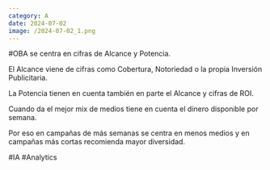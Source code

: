 ```yaml
--- 
category: A 
date: 2024-07-02 
image: /2024-07-02_1.png 
--- 
```


#OBA se centra en cifras de Alcance y Potencia.

El Alcance viene de cifras como Cobertura, Notoriedad o la propia Inversión Publicitaria.

La Potencia tienen en cuenta también en parte el Alcance y cifras de ROI. 

Cuando da el mejor mix de medios tiene en cuenta el dinero disponible por semana. 

Por eso en campañas de más semanas se centra en menos medios y en campañas más cortas recomienda mayor diversidad. 

#IA #Analytics